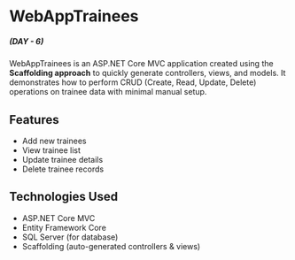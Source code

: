 # WebAppTrainees
##### (DAY - 6)

WebAppTrainees is an ASP.NET Core MVC application created using the **Scaffolding approach** to quickly generate controllers, views, and models. It demonstrates how to perform CRUD (Create, Read, Update, Delete) operations on trainee data with minimal manual setup.

## Features
- Add new trainees  
- View trainee list  
- Update trainee details  
- Delete trainee records  

## Technologies Used
- ASP.NET Core MVC  
- Entity Framework Core  
- SQL Server (for database)  
- Scaffolding (auto-generated controllers & views)
